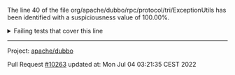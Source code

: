 The line 40 of the file org/apache/dubbo/rpc/protocol/tri/ExceptionUtils has been identified with a suspiciousness value of 100.00%.

<details>
     <summary>Failing tests that cover this line</summary>

- `org.apache.dubbo.rpc.protocol.tri.ExceptionUtilsTest#getStackFrameString`
- `org.apache.dubbo.rpc.protocol.tri.ExceptionUtilsTest#getStackFrames`
</details>

***

Project: [apache/dubbo](https://github.com/apache/dubbo)

Pull Request [#10263](https://github.com/apache/dubbo/pull/10263) updated at: Mon Jul 04 03:21:35 CEST 2022